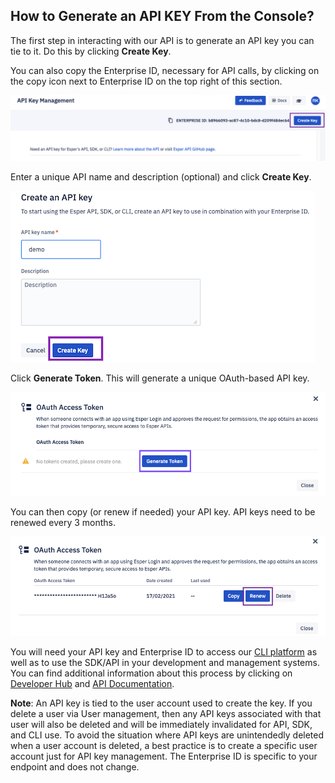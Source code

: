 ## How to Generate an API KEY From the Console?

  

The first step in interacting with our API is to generate an API key you can tie to it. Do this by clicking **Create Key**.

You can also copy the Enterprise ID, necessary for API calls, by clicking on the copy icon next to Enterprise ID on the top right of this section.

![](./images/1-generateKey.png)

  
  

Enter a unique API name and description (optional) and click **Create Key**.

  
  

![](./images/2-create.png)

  

Click **Generate Token**. This will generate a unique OAuth-based API key.

  

![](./images/3-Token.png)

  

You can then copy (or renew if needed) your API key. API keys need to be renewed every 3 months.

  

![](./images/4-renew.png)

  
  

You will need your API key and Enterprise ID to access our  [CLI platform](https://github.com/esper-io/esper-cli) as well as to use the SDK/API in your development and management systems. You can find additional information about this process by clicking on  [Developer Hub](https://docs.esper.io/) and [API Documentation](https://api.esper.io/).

**Note**: An API key is tied to the user account used to create the key. If you delete a user via User management, then any API keys associated with that user will also be deleted and will be immediately invalidated for API, SDK, and CLI use. To avoid the situation where API keys are unintendedly deleted when a user account is deleted, a best practice is to create a specific user account just for API key management. The Enterprise ID is specific to your endpoint and does not change.